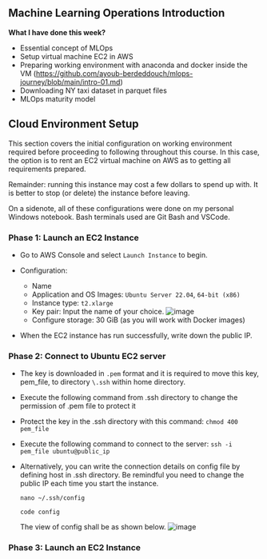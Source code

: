 ## **Machine Learning Operations Introduction**

**What I have done this week?**
- Essential concept of MLOps
- Setup virtual machine EC2 in AWS
- Preparing working environment with anaconda and docker inside the VM (https://github.com/ayoub-berdeddouch/mlops-journey/blob/main/intro-01.md)
- Downloading NY taxi dataset in parquet files
- MLOps maturity model


## **Cloud Environment Setup**

This section covers the initial configuration on working environment required before proceeding to following throughout this course. In this case, the option is to rent an EC2 virtual machine on AWS as to getting all requirements prepared. 

Remainder: running this instance may cost a few dollars to spend up with. It is better to stop (or delete) the instance before leaving.

On a sidenote, all of these configurations were done on my personal Windows notebook. Bash terminals used are Git Bash and VSCode.

### **Phase 1: Launch an EC2 Instance**

- Go to AWS Console and select `Launch Instance` to begin. 
- Configuration:
  - Name
  - Application and OS Images: `Ubuntu Server 22.04`, `64-bit (x86)`
  - Instance type: `t2.xlarge`
  - Key pair: Input the name of your choice. 
  ![image](https://user-images.githubusercontent.com/42743243/177284775-471be899-e768-4c3f-bc3b-cca3072353ce.png)
  - Configure storage: 30 GiB (as you will work with Docker images)

- When the EC2 instance has run successfully, write down the public IP. 

### **Phase 2: Connect to Ubuntu EC2 server**

- The key is downloaded in `.pem` format and it is required to move this key, pem_file, to directory `\.ssh` within home directory.
- Execute the following command from .ssh directory to change the permission of .pem file to protect it
- Protect the key in the .ssh directory with this command: `chmod 400 pem_file`
- Execute the following command to connect to the server: `ssh -i pem_file ubuntu@public_ip`
- Alternatively, you can write the connection details on config file by defining host in .ssh directory. Be remindful you need to change the public IP each time you start the instance.

    ```nano ~/.ssh/config```
    
    ```code config```
    
    The view of config shall be as shown below.
    ![image](https://user-images.githubusercontent.com/42743243/177289966-37bc2899-3386-473b-b17b-c0205a3cc055.png)

### **Phase 3: Launch an EC2 Instance**
